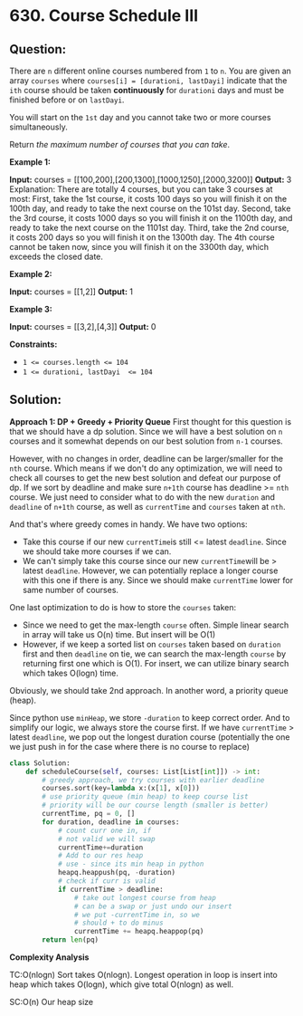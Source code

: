
# 630. Course Schedule III

## Question:


There are  `n`  different online courses numbered from  `1`  to  `n`. You are given an array  `courses`  where  `courses[i] = [durationi, lastDayi]`  indicate that the  `ith`  course should be taken  **continuously**  for  `durationi`  days and must be finished before or on  `lastDayi`.

You will start on the  `1st`  day and you cannot take two or more courses simultaneously.

Return  _the maximum number of courses that you can take_.

**Example 1:**

**Input:** courses = [[100,200],[200,1300],[1000,1250],[2000,3200]]
**Output:** 3
Explanation: 
There are totally 4 courses, but you can take 3 courses at most:
First, take the 1st course, it costs 100 days so you will finish it on the 100th day, and ready to take the next course on the 101st day.
Second, take the 3rd course, it costs 1000 days so you will finish it on the 1100th day, and ready to take the next course on the 1101st day. 
Third, take the 2nd course, it costs 200 days so you will finish it on the 1300th day. 
The 4th course cannot be taken now, since you will finish it on the 3300th day, which exceeds the closed date.

**Example 2:**

**Input:** courses = [[1,2]]
**Output:** 1

**Example 3:**

**Input:** courses = [[3,2],[4,3]]
**Output:** 0

**Constraints:**

-   `1 <= courses.length <= 104`
-   `1 <= durationi, lastDayi  <= 104`
## Solution:

**Approach 1: DP + Greedy + Priority Queue**
First thought for this question is that we should have a dp solution. Since we will have a best solution on `n` courses and it somewhat depends on our best solution from `n-1` courses. 

However, with no changes in order, deadline can be larger/smaller for the `nth` course. Which means if we don't do any optimization, we will need to check all courses to get the new best solution and defeat our purpose of dp. If we sort by deadline and make sure `n+1th` course has deadline >= `nth` course. We just need to consider what to do with the new `duration` and `deadline` of `n+1th` course, as well as `currentTime` and `courses` taken at `nth`.

And that's where greedy comes in handy. We have two options:

 - Take this course if our new `currentTime`is still <= latest `deadline`. Since we should take more courses if we can.
 - We can't simply take this course since our new `currentTime`will be > latest `deadline`. However, we can potentially replace a longer course with this one if there is any. Since we should make `currentTime` lower for same number of courses.
 
One last optimization to do is how to store the `courses` taken:
 - Since we need to get the max-length `course` often. Simple linear search in array will take us O(n) time. But insert will be O(1)
 - However, if we keep a sorted list on `courses` taken based on `duration` first and then `deadline` on tie, we can search the max-length `course` by returning first one which is O(1). For insert, we can utilize binary search which takes O(logn) time. 

Obviously, we should take 2nd approach. In another word, a priority queue (heap).

Since python use `minHeap`, we store `-duration` to keep correct order. And to simplify our logic, we always store the course first. If we have `currentTime` > latest `deadline`, we pop out the longest duration course (potentially the one we just push in for the case where there is no course to replace)

```python
class Solution:
    def scheduleCourse(self, courses: List[List[int]]) -> int:
        # greedy approach, we try courses with earlier deadline
        courses.sort(key=lambda x:(x[1], x[0]))
        # use priority queue (min heap) to keep course list
        # priority will be our course length (smaller is better)
        currentTime, pq = 0, []
        for duration, deadline in courses:
            # count curr one in, if
            # not valid we will swap
            currentTime+=duration
            # Add to our res heap
            # use - since its min heap in python
            heapq.heappush(pq, -duration)
            # check if curr is valid
            if currentTime > deadline:
                # take out longest course from heap
                # can be a swap or just undo our insert
                # we put -currentTime in, so we
                # should + to do minus
                currentTime += heapq.heappop(pq)
        return len(pq)
```
  
**Complexity Analysis**

  

TC:O(nlogn) Sort takes O(nlogn). Longest operation in loop is insert into heap which takes O(logn), which give total O(nlogn) as well.

SC:O(n) Our heap size

